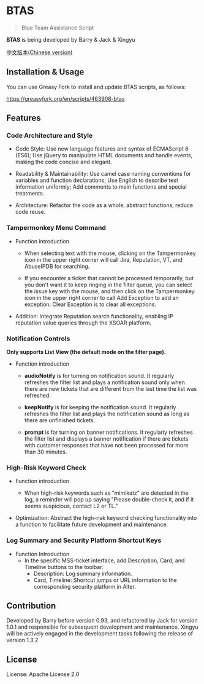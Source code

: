 # BTAS

> Blue Team Assistance Script

**BTAS** is being developed by Barry & Jack & Xingyu

[中文版本(Chinese version)](README.zh-cn.md)

## Installation & Usage

You can use Greasy Fork to install and update BTAS scripts, as follows:

<https://greasyfork.org/en/scripts/463908-btas>

## Features

### Code Architecture and Style

- Code Style: Use new language features and syntax of ECMAScript 6 (ES6); Use jQuery to manipulate HTML documents and handle events, making the code concise and elegant.

- Readability & Maintainability: Use camel case naming conventions for variables and function declarations; Use English to describe text information uniformly; Add comments to main functions and special treatments.

- Architecture: Refactor the code as a whole, abstract functions, reduce code reuse.

### Tampermonkey Menu Command

- Function introduction
  - When selecting text with the mouse, clicking on the Tampermonkey icon in the upper right corner will call Jira, Reputation, VT, and AbuseIPDB for searching.

  - If you encounter a ticket that cannot be processed temporarily, but you don't want it to keep ringing in the filter queue, you can select the issue key with the mouse, and then click on the Tampermonkey icon in the upper right corner to call Add Exception to add an exception. Clear Exception is to clear all exceptions.
  
- Addition: Integrate Reputation search functionality, enabling IP reputation value queries through the XSOAR platform.

### Notification Controls

**Only supports List View (the default mode on the filter page).**

- Function introduction
  - **audioNotify** is for turning on notification sound. It regularly refreshes the filter list and plays a notification sound only when there are new tickets that are different from the last time the list was refreshed.

  - **keepNotify** is for keeping the notification sound. It regularly refreshes the filter list and plays the notification sound as long as there are unfinished tickets.

  - **prompt** is for turning on banner notifications. It regularly refreshes the filter list and displays a banner notification if there are tickets with customer responses that have not been processed for more than 30 minutes.

### High-Risk Keyword Check

- Function introduction
  
  - When high-risk keywords such as "mimikatz" are detected in the log, a reminder will pop up saying "Please double-check it, and if it seems suspicious, contact L2 or TL."

- Optimization: Abstract the high-risk keyword checking functionality into a function to facilitate future development and maintenance.

### Log Summary and Security Platform Shortcut Keys

- Function Introduction
  - In the specific MSS-ticket interface, add Description, Card, and Timeline buttons to the toolbar.
    - Description: Log summary information.
    - Card, Timeline: Shortcut jumps or URL information to the corresponding security platform in Alter.

## Contribution

Developed by Barry before version 0.93, and refactored by Jack for version 1.0.1 and responsible for subsequent development and maintenance. Xingyu will be actively engaged in the development tasks following the release of version 1.3.2

## License

License: Apache License 2.0
